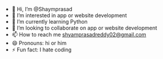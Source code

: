 - 👋 Hi, I’m @Shaymprasad
- 👀 I’m interested in app or website development
- 🌱 I’m currently learning Python
- 💞️ I’m looking to collaborate on app or website development
- 📫 How to reach me shyamprasadreddy02@gmail.com
- 😄 Pronouns: hi or him
- ⚡ Fun fact: I hate coding

<!---
Shaymprasad/Shaymprasad is a ✨ special ✨ repository because its `README.md` (this file) appears on your GitHub profile.
You can click the Preview link to take a look at your changes.
--->
